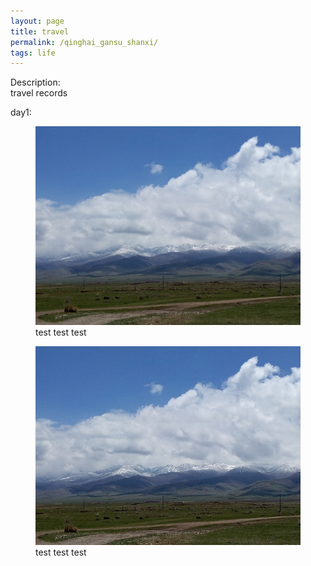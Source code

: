 ```yaml
---
layout: page
title: travel
permalink: /qinghai_gansu_shanxi/
tags: life
---
```


Description:    
travel records     

day1:


<figure>
	<a href="../images/2015_qinghai_gansu_shanxi/P50525-132156.jpg"><img src="../images/2015_qinghai_gansu_shanxi/P50525-132156.jpg"></a>
	<figcaption>test test test</figcaption>
</figure>

<figure>
	<a href="../images/2015_qinghai_gansu_shanxi/P50525-132156_0.jpg"><img src="../images/2015_qinghai_gansu_shanxi/P50525-132156_0.jpg"></a>
	<figcaption>test test test</figcaption>
</figure>
